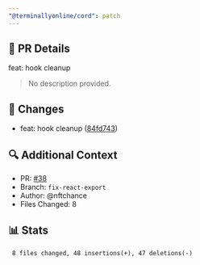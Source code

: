 ```yaml
---
"@terminallyonline/cord": patch
---
```


## 🔄 PR Details

feat: hook cleanup

> No description provided.

## 📝 Changes

-   feat: hook cleanup ([84fd743](https://github.com/Terminally-Online/cord/commit/84fd743a79fab7fcb2e42fa4cdaa97eca8662b08))

## 🔍 Additional Context

-   PR: [#38](https://github.com/Terminally-Online/cord/pull/38)
-   Branch: `fix-react-export`
-   Author: @nftchance
-   Files Changed: 8

## 📊 Stats

```diff
 8 files changed, 48 insertions(+), 47 deletions(-)
```
